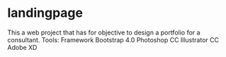 # landingpage
This a web project that has for objective to design a portfolio for a consultant. Tools: Framework Bootstrap 4.0 Photoshop CC Illustrator CC Adobe XD
